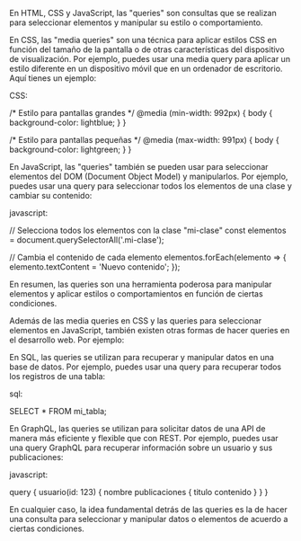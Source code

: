 En HTML, CSS y JavaScript, las "queries" son consultas que se realizan para seleccionar elementos y manipular su estilo o comportamiento.

En CSS, las "media queries" son una técnica para aplicar estilos CSS en función del tamaño de la pantalla o de otras características del dispositivo de visualización. Por ejemplo, puedes usar una media query para aplicar un estilo diferente en un dispositivo móvil que en un ordenador de escritorio. Aquí tienes un ejemplo:

CSS:

/* Estilo para pantallas grandes */
@media (min-width: 992px) {
  body {
    background-color: lightblue;
  }
}

/* Estilo para pantallas pequeñas */
@media (max-width: 991px) {
  body {
    background-color: lightgreen;
  }
}


En JavaScript, las "queries" también se pueden usar para seleccionar elementos del DOM (Document Object Model) y manipularlos. Por ejemplo, puedes usar una query para seleccionar todos los elementos de una clase y cambiar su contenido:

javascript:

// Selecciona todos los elementos con la clase "mi-clase"
const elementos = document.querySelectorAll('.mi-clase');

// Cambia el contenido de cada elemento
elementos.forEach(elemento => {
  elemento.textContent = 'Nuevo contenido';
});

En resumen, las queries son una herramienta poderosa para manipular elementos y aplicar estilos o comportamientos en función de ciertas condiciones.

Además de las media queries en CSS y las queries para seleccionar elementos en JavaScript, también existen otras formas de hacer queries en el desarrollo web. Por ejemplo:

En SQL, las queries se utilizan para recuperar y manipular datos en una base de datos. Por ejemplo, puedes usar una query para recuperar todos los registros de una tabla:

sql:

SELECT * FROM mi_tabla;

En GraphQL, las queries se utilizan para solicitar datos de una API de manera más eficiente y flexible que con REST. Por ejemplo, puedes usar una query GraphQL para recuperar información sobre un usuario y sus publicaciones:

javascript:

query {
  usuario(id: 123) {
    nombre
    publicaciones {
      titulo
      contenido
    }
  }
}

En cualquier caso, la idea fundamental detrás de las queries es la de hacer una consulta para seleccionar y manipular datos o elementos de acuerdo a ciertas condiciones.